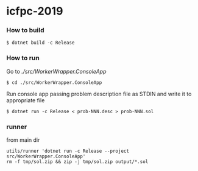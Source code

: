 # icfpc-2019

### How to build

```
$ dotnet build -c Release
```

### How to run

Go to _./src/WorkerWrapper.ConsoleApp_

```
$ cd ./src/WorkerWrapper.ConsoleApp
```

Run console app passing problem description file as STDIN and write it to appropriate file

```
$ dotnet run -c Release < prob-NNN.desc > prob-NNN.sol
```



### runner
from main dir
```
utils/runner 'dotnet run -c Release --project src/WorkerWrapper.ConsoleApp'
rm -f tmp/sol.zip && zip -j tmp/sol.zip output/*.sol
```